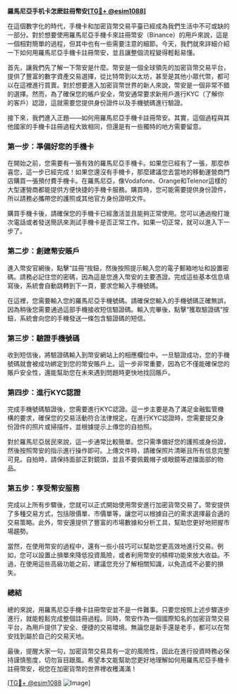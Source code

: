 **羅馬尼亞手机卡怎麽註冊幣安[[TG💪+ @esim1088](https://t.me/s/esim1088)]**

在這個數字化的時代，手機卡和加密貨幣交易平臺已經成為我們生活中不可或缺的一部分。對於想要使用羅馬尼亞手機卡來註冊幣安（Binance）的用戶來說，這是一個相對簡單的過程，但其中也有一些需要注意的細節。今天，我們就來詳細介紹一下如何用羅馬尼亞手機卡註冊幣安，並且讓整個流程變得輕鬆易懂。

首先，讓我們先了解一下幣安是什麼。幣安是一個全球領先的加密貨幣交易平台，提供了豐富的數字資產交易選擇，從比特幣到以太坊，甚至是其他小眾代幣，都可以在這裡進行買賣。對於想要進入加密貨幣世界的新人來說，幣安是一個非常不錯的選擇。然而，為了確保您的帳戶安全，幣安通常要求新用戶進行KYC（了解你的客戶）認證，這就需要您提供身份證件以及手機號碼進行驗證。

接下來，我們進入正題——如何用羅馬尼亞手機卡註冊幣安。其實，這個過程與其他國家的手機卡註冊過程大致相同，但還是有一些獨特的地方需要留意。

### 第一步：準備好您的手機卡

在開始之前，您需要有一張有效的羅馬尼亞手機卡。如果您已經有了一張，那麼恭喜您，這一步已經完成！如果您還沒有手機卡，那麼建議您去當地的移動運營商門店購買一張預付費手機卡。在羅馬尼亞，像Vodafone、Orange和Telenor這樣的大型運營商都能提供方便快捷的手機卡服務。購買時，您可能需要提供身份證件，所以請務必攜帶您的護照或其他官方身份證明文件。

購買手機卡後，請確保您的手機卡已經激活並且能夠正常使用。您可以通過撥打幾次電話或者發送簡訊來測試手機卡是否正常工作。如果一切正常，就可以進入下一步了。

### 第二步：創建幣安賬戶

進入幣安官網後，點擊“註冊”按鈕，然後按照提示輸入您的電子郵箱地址和設置密碼。請務必記住您的密碼，因為這是您進入幣安的主要憑證。完成這些基本信息填寫後，系統會自動跳轉到下一頁，要求您輸入手機號碼。

在這裡，您需要輸入您的羅馬尼亞手機號碼。請確保您輸入的手機號碼正確無誤，因為稍後您需要通過這部手機接收短信驗證碼。輸入完畢後，點擊“獲取驗證碼”按鈕，系統會向您的手機發送一條包含驗證碼的短信。

### 第三步：驗證手機號碼

收到短信後，將驗證碼輸入到幣安網站上的相應欄位中。一旦驗證成功，您的手機號碼就會被成功綁定到您的幣安賬戶上。這一步非常重要，因為它不僅能確保您的賬戶安全性，還能幫助您在未來遇到問題時更快地找回賬戶。

### 第四步：進行KYC認證

完成手機號碼驗證後，您需要進行KYC認證。這一步主要是為了滿足金融監管機構的要求，確保您的交易活動符合法律規定。在進行KYC認證時，您需要提交身份證件的照片或掃描件，並根據提示上傳您的自拍照。

對於羅馬尼亞居民來說，這一步通常比較簡單。您只需準備好您的護照或身份證，然後按照幣安的指示進行操作即可。上傳文件時，請確保照片清晰且所有信息完整可見。自拍時，請保持面部正對鏡頭，並且不要佩戴帽子或眼鏡等遮擋面部的物品。

### 第五步：享受幣安服務

完成以上所有步驟後，您就可以正式開始使用幣安進行加密貨幣交易了。幣安提供了多種交易方式，包括限價單、市價單等，讓您可以根據自己的需求選擇最合適的交易策略。此外，幣安還提供了豐富的市場數據和分析工具，幫助您更好地把握市場趨勢。

當然，在使用幣安的過程中，還有一些小技巧可以幫助您更高效地進行交易。例如，您可以設置止損單來降低投資風險，或者利用幣安的槓桿功能來放大收益。不過，在使用這些高級功能之前，建議您充分了解相關知識，以免造成不必要的損失。

### 總結

總的來說，用羅馬尼亞手機卡註冊幣安並不是一件難事。只要您按照上述步驟逐步進行，就能輕鬆完成整個註冊過程。同時，幣安作為一個國際知名的加密貨幣交易平台，為用戶提供了安全、便捷的交易環境。無論您是新手還是老手，都可以在幣安找到屬於自己的交易天地。

最後，提醒大家一句，加密貨幣交易具有一定的風險性，因此在進行投資時務必保持謹慎態度，切勿盲目跟風。希望本文能幫助您更好地理解如何用羅馬尼亞手機卡註冊幣安，祝您在加密貨幣的世界裡收穫滿滿！

[[TG💪+ @esim1088](https://t.me/s/esim1088) ![Image](https://i.postimg.cc/4NQfJmqS/Snipaste-2025-05-13-00-14-12.png)]